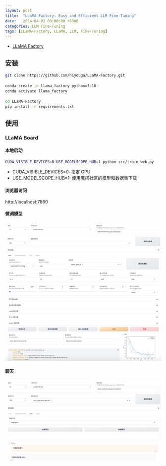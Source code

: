 ```yaml
---
layout: post
title:  "LLaMA Factory: Easy and Efficient LLM Fine-Tuning"
date:   2024-04-02 08:00:00 +0800
categories: LLM Fine-Tuning
tags: [LLaMA-Factory, LLaMA, LLM, Fine-Tuning]
---
```


- [LLaMA Factory](https://github.com/hiyouga/LLaMA-Factory/blob/main/README_zh.md)

## 安装
    
```bash
git clone https://github.com/hiyouga/LLaMA-Factory.git

conda create -n llama_factory python=3.10
conda activate llama_factory

cd LLaMA-Factory
pip install -r requirements.txt
```

## 使用

### LLaMA Board

#### 本地启动

```bash
CUDA_VISIBLE_DEVICES=0 USE_MODELSCOPE_HUB=1 python src/train_web.py
```
- CUDA_VISIBLE_DEVICES=0: 指定 GPU
- USE_MODELSCOPE_HUB=1: 使用魔搭社区的模型和数据集下载

#### 浏览器访问
http://localhost:7860

#### 微调模型

![](../images/2024/LLaMA-Factory/LLaMA-Factory-Fine-Tuning.png)

#### 聊天

![](../images/2024/LLaMA-Factory/LLaMA-Factory-Chat.png)

